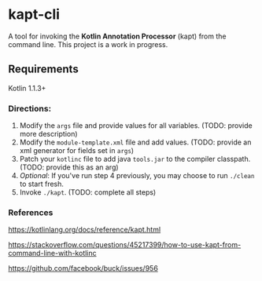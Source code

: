 # kapt-cli
A tool for invoking the **Kotlin Annotation Processor** (kapt) from the command line. This project is a work in progress.

## Requirements
Kotlin 1.1.3+

### Directions:
1. Modify the `args` file and provide values for all variables. (TODO: provide more description)
2. Modify the `module-template.xml` file and add values. (TODO: provide an xml generator for fields set in `args`)
3. Patch your `kotlinc` file to add java `tools.jar` to the compiler classpath. (TODO: provide this as an arg)
4. *Optional*: If you've run step 4 previously, you may choose to run `./clean` to start fresh.
5. Invoke `./kapt`. (TODO: complete all steps)

### References
https://kotlinlang.org/docs/reference/kapt.html

https://stackoverflow.com/questions/45217399/how-to-use-kapt-from-command-line-with-kotlinc

https://github.com/facebook/buck/issues/956

